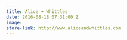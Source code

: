 ```yaml
---
title: Alice + Whittles
date: 2016-08-18 07:31:00 Z
image: 
store-link: http://www.aliceandwhittles.com
---
```


